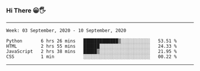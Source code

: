 ### Hi There 😀🖐
---
<!--START_SECTION:waka-->
```text
Week: 03 September, 2020 - 10 September, 2020

Python       6 hrs 26 mins   █████████████▒░░░░░░░░░░░   53.51 % 
HTML         2 hrs 55 mins   ██████░░░░░░░░░░░░░░░░░░░   24.33 % 
JavaScript   2 hrs 38 mins   █████▒░░░░░░░░░░░░░░░░░░░   21.95 % 
CSS          1 min           ░░░░░░░░░░░░░░░░░░░░░░░░░   00.22 % 
```
<!--END_SECTION:waka-->

---

